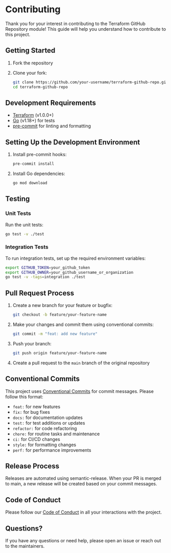 # Contributing

Thank you for your interest in contributing to the Terraform GitHub Repository module! This guide will help you understand how to contribute to this project.

## Getting Started

1. Fork the repository
2. Clone your fork:

   ```bash
   git clone https://github.com/your-username/terraform-github-repo.git
   cd terraform-github-repo
   ```

## Development Requirements

- [Terraform](https://www.terraform.io/downloads.html) (v1.0.0+)
- [Go](https://golang.org/doc/install) (v1.18+) for tests
- [pre-commit](https://pre-commit.com/) for linting and formatting

## Setting Up the Development Environment

1. Install pre-commit hooks:

   ```bash
   pre-commit install
   ```

2. Install Go dependencies:

   ```bash
   go mod download
   ```

## Testing

### Unit Tests

Run the unit tests:

```bash
go test -v ./test
```

### Integration Tests

To run integration tests, set up the required environment variables:

```bash
export GITHUB_TOKEN=your_github_token
export GITHUB_OWNER=your_github_username_or_organization
go test -v -tags=integration ./test
```

## Pull Request Process

1. Create a new branch for your feature or bugfix:

   ```bash
   git checkout -b feature/your-feature-name
   ```

2. Make your changes and commit them using conventional commits:

   ```bash
   git commit -m "feat: add new feature"
   ```

3. Push your branch:

   ```bash
   git push origin feature/your-feature-name
   ```

4. Create a pull request to the `main` branch of the original repository

## Conventional Commits

This project uses [Conventional Commits](https://www.conventionalcommits.org/) for commit messages. Please follow this format:

- `feat:` for new features
- `fix:` for bug fixes
- `docs:` for documentation updates
- `test:` for test additions or updates
- `refactor:` for code refactoring
- `chore:` for routine tasks and maintenance
- `ci:` for CI/CD changes
- `style:` for formatting changes
- `perf:` for performance improvements

## Release Process

Releases are automated using semantic-release. When your PR is merged to main, a new release will be created based on your commit messages.

## Code of Conduct

Please follow our [Code of Conduct](CODE_OF_CONDUCT.md) in all your interactions with the project.

## Questions?

If you have any questions or need help, please open an issue or reach out to the maintainers.
